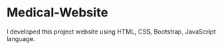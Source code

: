 # Medical-Website
I developed this project website using HTML, CSS, Bootstrap, JavaScript language.
